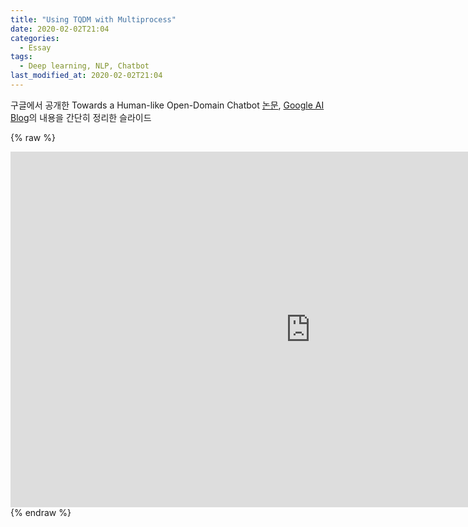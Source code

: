 ```yaml
---
title: "Using TQDM with Multiprocess"
date: 2020-02-02T21:04
categories:
  - Essay
tags:
  - Deep learning, NLP, Chatbot
last_modified_at: 2020-02-02T21:04
---
```


구글에서 공개한 Towards a Human-like Open-Domain Chatbot [논문](https://arxiv.org/abs/2001.09977),
[Google AI Blog](https://ai.googleblog.com/2020/01/towards-conversational-agent-that-can.html)의 내용을 간단히 정리한 슬라이드


{% raw %}
<iframe src="https://docs.google.com/presentation/d/e/2PACX-1vS62uhnilNc9AOuxqexSO1tDpG6dg-BOjrIN2OxVWdjFU4l6yqxLUyDvmeAcOcsj61nGF9e3KAZM7lk/embed?start=false&loop=false&delayms=3000" frameborder="0" width="960" height="569" allowfullscreen="true" mozallowfullscreen="true" webkitallowfullscreen="true"></iframe>
{% endraw %}